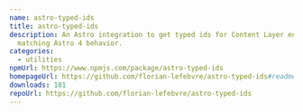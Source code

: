 ```yaml
---
name: astro-typed-ids
title: astro-typed-ids
description: An Astro integration to get typed ids for Content Layer entries,
  matching Astro 4 behavior.
categories:
  - utilities
npmUrl: https://www.npmjs.com/package/astro-typed-ids
homepageUrl: https://github.com/florian-lefebvre/astro-typed-ids#readme
downloads: 181
repoUrl: https://github.com/florian-lefebvre/astro-typed-ids
---
```

